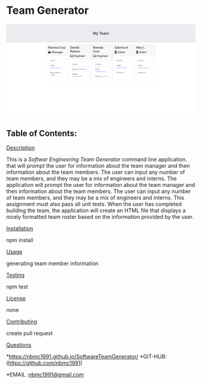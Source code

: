 # Team Generator


![](https://github.com/nbmc1991/SoftwareTeamGenerator/blob/main/Screenshot%202020-11-19%20121739.png)
## Table of Contents:


[Description](#description)

This is a *Softwar Engineering Team Generator* command line application. that will  prompt the user for information about the team manager and then information about the team members.
 The user can input any number of team members, and they may be a mix of engineers and interns.
The application will prompt the user for information about the team manager and then information about the team members. The user can input any number of team members, and they may be a mix of engineers and interns. This assignment must also pass all unit tests. When the user has completed building the team, the application will create an HTML file that displays a nicely formatted team roster based on the information provided by the user.

[Installation](#installation)

npm install

[Usage](#usage)

generating team member information

[Testing](#testing)

npm test

[License](#license)

none

[Contributing](#contributing)

create pull request

[Questions](#questions)



*https://nbmc1991.github.io/SoftwareTeamGenerator/
*GIT-HUB:(https://github.com/nbmc1991)

*EMAIL :nbmc1991@gmail.com
  


